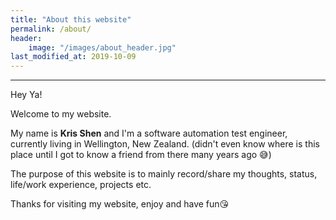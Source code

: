 ```yaml
---
title: "About this website"
permalink: /about/
header:
    image: "/images/about_header.jpg"
last_modified_at: 2019-10-09
---
```

---
Hey Ya! 

Welcome to my website. 

My name is **Kris Shen** and I'm a software automation test engineer, currently living in Wellington, New Zealand. (didn't even know where is this place until I got to know a friend from there many years ago 😅) 

The purpose of this website is to mainly record/share my thoughts, status, life/work experience, projects etc.


Thanks for visiting my website, enjoy and have fun😘